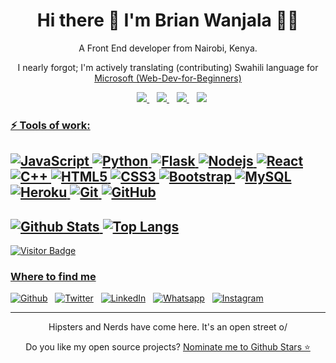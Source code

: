 <h1 align='center'>
  Hi there 👋 I'm Brian Wanjala 👨‍💻
</h1>

<p align='center'>
  A Front End developer from Nairobi, Kenya.
</p>

<p align='center'>
I nearly forgot; I'm actively translating (contributing) Swahili language for <a href="https://github.com/microsoft/Web-Dev-For-Beginners" target="_blank">Microsoft (Web-Dev-for-Beginners)</a>
</p>


<p align='center'>   
  </a>&nbsp;&nbsp;
   <a href="https://tridence.github.io/resume/">
    <img src="https://img.shields.io/badge/OR-Online%20Resume-blue.svg?&style=for-the-badge&logo=OR&logoColor=blue"/>        
  </a>&nbsp;&nbsp;
  <a href="https://www.linkedin.com/in/brian-wanjala-324b57180/">
    <img src="https://img.shields.io/badge/linkedin-%230077B5.svg?&style=for-the-badge&logo=linkedin&logoColor=white" />
  </a>&nbsp;&nbsp;
  <a href="https://instagram.com/wanjiii_">
    <img src="https://img.shields.io/badge/instagram-%23E4405F.svg?&style=for-the-badge&logo=instagram&logoColor=white" />        
  </a>&nbsp;&nbsp;
   <a href="https://wa.me/+254716304035?text=Hi!%20Brian...">
    <img src="https://img.shields.io/badge/WHATSAPP-%2325D366.svg?&style=for-the-badge&logo=whatsapp&logoColor=white" /> 
  
</p>

<!-- <p >
  💻 My workspace<br/><br/>
  <img src="https://img.shields.io/badge/M1-Macbook-grey.svg?&style=for-the-badge&logo=M1&logoColor=white" />
  <img src="https://img.shields.io/badge/windows-%230078D6.svg?&style=for-the-badge&logo=windows&logoColor=white" />
  <img src="https://img.shields.io/badge/manjaro-%230078D6.svg?&style=for-the-badge&logo=manjaro&logoColor=green" />
  <img src="https://img.shields.io/badge/RAM-8GB-%230071C5.svg?&style=for-the-badge&logoColor=white" />
  <img src="https://img.shields.io/badge/intel-core%20i7%206th-%230071C5.svg?&style=for-the-badge&logo=intel&logoColor=white" />
</p>
!-->

<h3>⚡ Tools of work: <h3>
  
![JavaScript](https://img.shields.io/badge/-JavaScript-black?style=flat-square&logo=javascript)
![Python](https://img.shields.io/badge/-Python-white?style=flat-square&logo=python)
![Flask](https://img.shields.io/badge/-Flask-red?style=flat-square&logo=Flask)
![Nodejs](https://img.shields.io/badge/-Nodejs-black?style=flat-square&logo=Node.js)
![React](https://img.shields.io/badge/-React-black?style=flat-square&logo=react)
![C++](https://img.shields.io/badge/-C++-00599C?style=flat-square&logo=c)
![HTML5](https://img.shields.io/badge/-HTML5-E34F26?style=flat-square&logo=html5&logoColor=white)
![CSS3](https://img.shields.io/badge/-CSS3-1572B6?style=flat-square&logo=css3)
![Bootstrap](https://img.shields.io/badge/-Bootstrap-563D7C?style=flat-square&logo=bootstrap)
![MySQL](https://img.shields.io/badge/-MySQL-black?style=flat-square&logo=mysql)
![Heroku](https://img.shields.io/badge/-Heroku-430098?style=flat-square&logo=heroku)
![Git](https://img.shields.io/badge/-Git-black?style=flat-square&logo=git)
![GitHub](https://img.shields.io/badge/-GitHub-181717?style=flat-square&logo=github)
----------------------------------------------------------------
![Github Stats](https://github-readme-stats.vercel.app/api?username=tridence&show_icons=true&count_private=true&theme=dark)
![Top Langs](https://github-readme-stats.vercel.app/api/top-langs/?username=tridence&hide=TeX&layout=compact&theme=dark)
-------------------------------------------------------------------------------------
![Visitor Badge](https://visitor-badge.laobi.icu/badge?page_id=tridence.tridence)


<h3>Where to find me</h3>
<p><a href="https://github.com/tridence" target="_blank"><img alt="Github" src="https://img.shields.io/badge/GitHub-%2312100E.svg?&style=for-the-badge&logo=Github&logoColor=white" /></a>&nbsp;&nbsp;
<a href="https://twitter.com/wanjiiitr" target="_blank"><img alt="Twitter" src="https://img.shields.io/badge/twitter-%231DA1F2.svg?&style=for-the-badge&logo=twitter&logoColor=white" /></a>&nbsp;&nbsp;
<a href="https://www.linkedin.com/in/brian-wanjala-324b57180/" target="_blank"><img alt="LinkedIn" src="https://img.shields.io/badge/linkedin-%230077B5.svg?&style=for-the-badge&logo=linkedin&logoColor=white" /></a>&nbsp;&nbsp;
<a href="wa.me/+254716304035" target= "_blank"> <img alt="Whatsapp" src="https://img.shields.io/badge/WhatsApp-25D366?style=for-the-badge&logo=whatsapp&logoColor=white"/></a>&nbsp;&nbsp;
<a href="www.instagram.com/wanjii_" target= "_blank"> <img alt="Instagram" src="https://img.shields.io/badge/Instagram-E4405F?style=for-the-badge&logo=instagram&logoColor=white"/></a>
</p>


------------
<p align="center">Hipsters and Nerds have come here. It's an open street o/</p>
<p align='center'>
  Do you like my open source projects? <a href='https://stars.github.com/nominate/'>Nominate me to Github Stars ⭐</a>
  </p>
